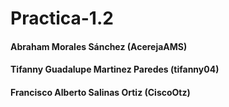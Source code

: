 # Practica-1.2
<h4>Abraham Morales Sánchez                                   (AcerejaAMS)</h4>
<h4>Tifanny Guadalupe Martinez Paredes                        (tifanny04)</h4>
<h4>Francisco Alberto Salinas Ortiz                           (CiscoOtz)</h4>
